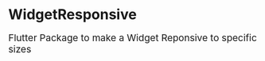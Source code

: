 # WidgetResponsive
 
<p style='font-size:19px'> Flutter Package to make a Widget Reponsive to specific sizes</p>